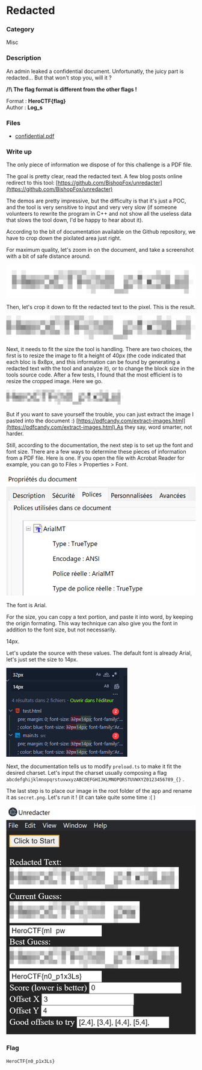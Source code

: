 # Redacted

### Category

Misc

### Description
An admin leaked a confidential document. Unfortunatly, the juicy part is redacted... But that won't stop you, will it ?

<b>/!\ The flag format is different from the other flags !</b>

Format : **HeroCTF{flag}**<br>
Author : **Log_s**

### Files

 - [confidential.pdf](confidential.pdf)

### Write up

The only piece of information we dispose of for this challenge is a PDF file.

The goal is pretty clear, read the redacted text. A few blog posts online redirect to this tool: [https://github.com/BishopFox/unredacter](https://github.com/BishopFox/unredacter)

The demos are pretty impressive, but the difficulty is that it's just a POC, and the tool is very sensitive to input and very very slow (if someone volunteers to rewrite the program in C++ and not show all the useless data that slows the tool down, I'd be happy to hear about it).

According to the bit of documentation available on the Github repository, we have to crop down the pixilated area just right.

For maximum quality, let's zoom in on the document, and take a screenshot with a bit of safe distance around.

![](readme-data/image.png)

Then, let's crop it down to fit the redacted text to the pixel. This is the result.

![](readme-data/crop.png)

Next, it needs to fit the size the tool is handling. There are two choices, the first is to resize the image to fit a height of 40px (the code indicated that each bloc is 8x8px, and this information can be found by generating a redacted text with the tool and analyze it), or to change the block size in the tools source code. After a few tests, I found that the most efficient is to resize the cropped image. Here we go.

![](readme-data/image-001.png)

But if you want to save yourself the trouble, you can just extract the image I pasted into the document :) [https://pdfcandy.com/extract-images.html](https://pdfcandy.com/extract-images.html).As they say, word smarter, not harder.

Still, according to the documentation, the next step is to set up the font and font size. There are a few ways to determine these pieces of information from a PDF file. Here is one. If you open the file with Acrobat Reader for example, you can go to Files > Properties > Font.

![](readme-data/1_image.png)

The font is Arial.

For the size, you can copy a text portion, and paste it into word, by keeping the origin formating. This way technique can also give you the font in addition to the font size, but not necessarily.

14px.

Let's update the source with these values. The default font is already Arial, let's just set the size to 14px.

![](readme-data/2_image.png)

Next, the documentation tells us to modify `preload.ts` to make it fit the desired charset. Let's input the charset usually composing a flag `abcdefghijklmnopqrstuvwxyzABCDEFGHIJKLMNOPQRSTUVWXYZ0123456789_{}` .

The last step is to place our image in the root folder of the app and rename it as `secret.png`. Let's run it ! (it can take quite some time :( )

![](readme-data/3_image.png)

### Flag

```HeroCTF{n0_p1x3Ls}```